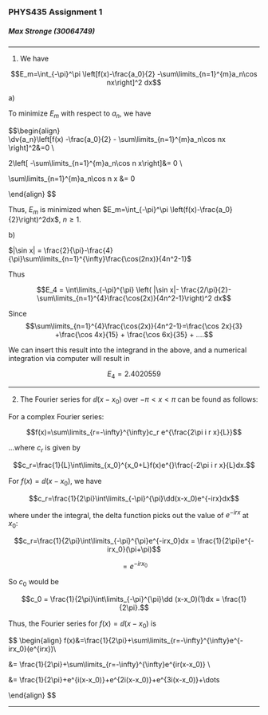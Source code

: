 ### PHYS435 Assignment 1
##### Max Stronge (30064749)

***

1.  We have 

$$E_m=\int_{-\pi}^\pi \left[f(x)-\frac{a_0}{2} -\sum\limits_{n=1}^{m}a_n\cos nx\right]^2 dx$$

a) 

To minimize $E_m$ with respect to $a_n$, we have


$$\begin{align}  
\dv{a_n}\left[f(x) -\frac{a_0}{2} - \sum\limits_{n=1}^{m}a_n\cos nx \right]^2&=0  \\ 

2\left[ -\sum\limits_{n=1}^{m}a_n\cos n x\right]&= 0 \\ 

\sum\limits_{n=1}^{m}a_n\cos n x &= 0


\end{align}
$$

Thus, $E_m$ is minimized when $E_m=\int_{-\pi}^\pi \left(f(x)-\frac{a_0}{2}\right)^2dx$,$\ n\geq 1$.


b) 

$|\sin x| = \frac{2}{\pi}-\frac{4}{\pi}\sum\limits_{n=1}^{\infty}\frac{\cos(2nx)}{4n^2-1}$

Thus

$$E_4 = \int\limits_{-\pi}^{\pi} \left( |\sin x|- \frac{2/\pi}{2}-\sum\limits_{n=1}^{4}\frac{\cos(2x)}{4n^2-1}\right)^2 dx$$

Since $$\sum\limits_{n=1}^{4}\frac{\cos(2x)}{4n^2-1}=\frac{\cos 2x}{3} +\frac{\cos 4x}{15} + \frac{\cos 6x}{35} + ....$$

We can insert this result into the integrand in the above, and a numerical integration via computer will result in 

$$E_4=2.4020559$$

***

2. The Fourier series for $\dd(x-x_0)$ over $-\pi<x<\pi$ can be found as follows:

For a complex Fourier series:

$$f(x)=\sum\limits_{r=-\infty}^{\infty}c_r e^{\frac{2\pi i r x}{L}}$$

...where $c_r$ is given by

$$c_r=\frac{1}{L}\int\limits_{x_0}^{x_0+L}f(x)e^{}\frac{-2\pi i r x}{L}dx.$$

For $f(x)=\dd(x-x_0)$, we have

$$c_r=\frac{1}{2\pi}\int\limits_{-\pi}^{\pi}\dd(x-x_0)e^{-irx}dx$$

where under the integral, the delta function picks out the value of $e^{-irx}$ at $x_0$:

$$c_r=\frac{1}{2\pi}\int\limits_{-\pi}^{\pi}e^{-irx_0}dx = \frac{1}{2\pi}e^{-irx_0}(\pi+\pi)$$

$$=e^{-irx_0}$$

So $c_0$ would be 

$$c_0 = \frac{1}{2\pi}\int\limits_{-\pi}^{\pi}\dd (x-x_0)(1)dx = \frac{1}{2\pi}.$$

Thus, the Fourier series for $f(x)=\dd(x-x_0)$ is

$$
\begin{align} 
f(x)&=\frac{1}{2\pi}+\sum\limits_{r=-\infty}^{\infty}e^{-irx_0}(e^{irx})\\ 

&= \frac{1}{2\pi}+\sum\limits_{r=-\infty}^{\infty}e^{ir(x-x_0)} \\ 


&= \frac{1}{2\pi}+e^{i(x-x_0)}+e^{2i(x-x_0)}+e^{3i(x-x_0)}+\dots


\end{align}
$$

***